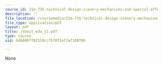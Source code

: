 ```yaml
---
course_id: 21m-735-technical-design-scenery-mechanisms-and-special-effects-spring-2004
description: ''
file_location: /coursemedia/21m-735-technical-design-scenery-mechanisms-and-special-effects-spring-2004/6db60bff82159ccf578f2ef2af108f06_jdsmit_edu_11.pdf
file_type: application/pdf
layout: pdf
title: jdsmit_edu_11.pdf
type: course
uid: 6db60bff82159ccf578f2ef2af108f06

---
```

None